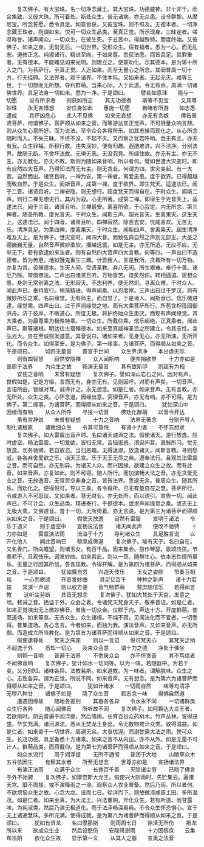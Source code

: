 <!-- { "loadSidebar": true } -->
　　复次佛子。有大宝珠。名一切净念藏王。其大宝珠。功德威神。非十非千。而合集致。又彼大珠。所可着处。斯处众生。普无诸病。亦无众患。设令群黎。从摩尼宝。所念誓愿。悉令具足。如意皆获。又彼宝珠。则不照及。无德本者。一切净念藏王珠者。则谓如来。悦可一切众生品类。至真正觉。所示现身。三昧定者。嗟叹称誉。诸声闻众。一切众生。在彼生死。于五苦中。得越殊特。而度终始。又彼佛子。如来之身。无前无后。一切世界。受形众生。宿有福者。悉为一心。而无乱志。遵修正念。纯淑诸行。精进至向。于如来尊。悉获法愿。而皆具足。其罪重者。无有德本。不能睹见如来光明。则建立之。使蒙劝化。示其德本。是为第十所入之门。为菩萨行。至真正觉。入近如来。而至无量心之所念。其罔普周一切十方。行无挂碍。又法界者。观于诸界。不住本际。又如来者。无起无灭。咸等三世。于一切想而无所想。导利群萌。当来心际。入于此道。令无有余。周满一切诸佛世界。具足法身一切如来。悉为一净。于是颂曰。
　　譬若如意珠　　能与一切愿
　　设有所求者　　则获如所志
　　其无功德者　　斯等不见宝
　　又其尊妙珠　　永无吝惜想
　　安住身如此　　惠施一切愿
　　若睹有所游　　如志悉逮成
　　其怀凶危心　　此人不见佛
　　如来无吝想　　亦无有贪嫉
　　佛告普贤菩萨。何谓佛子。菩萨顺从如来之音。而等游达宣正觉声。不可限量众响言辞。则从众生心意所好。而为说法。至令众会各得所乐。如其志操而现化之。从心所念随时而入。不失三昧。不终不没。不起不灭。又而察之犹若呼响。悉无有主。亦无有我。众生罪福。所积行故。违失深妙。便有归趣。遐邈难济。兴不洁净。分别法界。故随无断。不舍坏法故。无嗔无恚。无没究竟。所缘住故。亦无有主。亦无不主。亦无教化。亦无不教。斯则为随如来音响。所以者何。譬如世遭大灾变时。即有自然四大音声。乃得知法而无有主。则无贪业。何谓为四。世灾变起。有一大音。自然而出。诸贤且听。一禅为安。第一禅者。离爱恚患。度于欲界。已得超越而致自然。于是众生。闻斯音声。成第一禅。度于欲界。即生梵天。适逮法已。闻于二音。诸贤且听。二禅安隐。则无想行。超度梵天而得自在。于时众生。闻斯二声。则行二禅无想无行。其内为寂。心无所著。成第二禅。即得生于光音天上。适逮法已。闻于三音。诸贤且听。三禅最安。离喜所欲。于心寂定。内无所念。第三禅者。随圣所教。度光音天。于时众生。闻斯三声。超光音天。生离果天。这生天上。这逮法已。闻于四音。诸贤且听。四禅寂然。除苦去安。忧戚喜欢。无苦无乐。清净具足。为第四禅。度离果天。于时众生。闻斯四声。舍离果天。超生清净难及天上。是为佛子。世灾变时。闻四大音。而致弘典自然之声则无部主。大圣之德巍巍无量。自然音声微妙柔软。播越远震。如是无主。亦无所造。无应不应。无举无下。若有欲逮如来法者。则有自然四大音声四大言教。何等四。一声出曰不造德者。皆为苦患。地狱饿鬼畜生三趣。计吾我人。言是我所。贪着所有一切万物。亦复为苦。设殖德本。生天人间。受贤圣教。弃八无闲。所生艰难。奉行十善。诸厄乃除。常值佛法。二声出曰诸贤且听。万物皆苦。烧炙然炽。转相逼迫。思想众患。身则无常别离之法。无形寂灭。不志利养。便无然炽。寻离众难。于时众人。闻此声已。奉持宣行。稍渐精进。得声闻乘。以忍度岸。三声出曰过于罗汉。则有微妙所乐之乘。名曰缘觉。无有师主。而自觉了。于是诸人。闻斯音已。信乐微进逮。缘觉乘。四声出曰。过于声闻缘觉之地。而有大乘菩萨所行。所苞含桴筏回御洪舟。济于彼岸。不断道心。所度无极。将护终始众生患厌。而现有声闻缘觉。其大乘者。为最尊乘为极殊特乘。一切众生。所戴仰乘。信乐超绝。正真乘者。闻此声已。斯等诸根。明达往古宿殖德本。如来至真威神圣旨之所建立。令其志性。含弘光大。自在至诚则发道意。其音说曰。诸如来者。无身无心。亦无所演。无所开化。而令众生。如得蒙安。是为佛子。第一缘事。为诸菩萨。而得顺从如来之音。于是颂曰。
　　如四无量音　　普宣于世间
　　众生界清净　　本出虚无际
　　则有四智慧　　寂然安隐禅
　　众人闻斯响　　便弃捐欲界
　　十力亦如是　　普周于法界
　　为众生之故　　畅演无量音
　　其有致斯印　　则超有为相
　　安住之音响　　未曾有疑想
　　复次佛子。譬如深山岩石之间。因对有声。世假如是。记是方俗。言而无有。身亦无有。见则因呼。对而有声矣。一切音声。言语所由。皆缘对耳。诚谛计之。永无想念。如是仁者。如来音声。无有言教。亦无所处。众生之类。心怀念道。因缘出意。究理音声。亦无有响。亦不可得。是为佛子。第二缘事。为诸菩萨。而得顺从如来之音。于是颂曰。
　　犹如深山中　　因缘而有响
　　从众人所呼　　寻报一切音
　　佛劝化群萌　　以音令开达
　　虽有言辞说　　未曾有疑想
　　十力之音响　　法界无著念
　　分别开导人　　制化诸根原
　　诸微细众生　　令其可意悦
　　有诸十力者　　不怀忘想求
　　复次佛子。如大雷震出音声时。名曰诸天诚谛之法。假使诸天。游行放逸。应时虚空。畅法雷震。一切爱欲。皆归无常。苦恼诳惑。须臾间耳。愚騃所习。觉无放逸。勿务驰骋。若自放恣。当归恶趣。无得迷谬。放逸诸天。闻斯言教。寻则愁戚。各各弃舍爱欲之乐。诣天王宫。乐于天王无尽之典。遵奉法行。且观其法雷震之音。而可自然。亦无别异。为诸天人众。而兴因缘。欲建立众生之故。而有此音。如来音声。亦复如此。则不可得。随人所行。而加演畅大法之音。亦无贪爱无业之音。无放逸音。无常苦空非身之音。皆告法界。悉逮无余。普周众生。随其所乐。而劝化之。便得悦可。导以三乘。各令得所。已无有量自在之慧。菩萨所行。令咸游入不可思议。又如来者。慧无财业。亦无处所。而以诱引。宣告一切。闻此声已。不可计会。众生品类。精进奉行。于是德本。或求声闻缘觉之乘。或志无上无极大乘。又佛道音。普于一切。无所猗着。亦无言说。是为第三为诸菩萨而得顺从如来之音。于是颂曰。
　　假使天放逸　　自然有雷震
　　发明于诸法　　令乐于道义
　　则于虚空中　　宣扬说法音
　　诸天闻此声　　便改不驰骋
　　十力亦如是　　雷震演法雨
　　流溢于十方　　导利诸众生
　　具足胜言说　　以开化他人
　　闻此音响已　　黎庶成佛道
　　复次佛子。喻有天子。名曰自在。又名善门。所向瞻望。则诸玉女。有百千品。而来集会。鼓作琴瑟。歌颂应弦。节奏若干。且观伎乐。调发妙曲。如来若此。则以一音。随群生心。依本志性情所慕乐。无量之行因其所信。各各现教。令得开解。是为第四为诸菩萨。而得顺从如来之音。于是颂曰。
　　犹如魔自恣　　兴造天伎乐
　　玉女之姿颜　　节奏互相和
　　一心而歌颂　　齐音发妙曲
　　具足亿百千　　种种之新声
　　诸十力若兹　　常演一声诏
　　则以权方便　　音气畅群萌
　　黎庶随信乐　　若得闻言教
　　这听尘劳断　　其音无想念
　　复次佛子。犹如大梵处于天宫。发意之顷。敕诫之音。扬溢于外。众会之表。令诸梵天梵身天子。敬奉音诏。如是仁者。如来正觉演出无上微妙佛音。普告一切众会。仪默于内。声达十方。开度群萌。使至道场。如来等哀。无吝众生。众生诸根。不纯不寂。见闻法化而不爱者。一切悉得。普集道场。各心念言。今者如来。而独为我。演法音声。又如来音声。亦无所御。而造成立所当教化。是为第五为诸菩萨而得顺从如来之音。于是颂曰。
　　假使逮尊处　　梵天之床座
　　则以一言诏　　悦可梵天心
　　其梵天之响　　不超逸于外
　　悉知一切心　　及来众会意
　　谓十力之德　　净处于佛坐
　　则畅一音响　　普遍于法界
　　不佹戾众会　　亦不怀贪吝
　　其不笃信者　　不闻佛音响
　　复次佛子。犹计如水一切同等。以为一味。若随器中。为若干变。又分别知。诸味各异。法教若斯。如来道教。为一味者。谓解脱味。众生之心。志性各异。谓为正觉。所说不同。如来音声。无有想念。是为第六为诸菩萨而得顺从如来之音。于是颂曰。
　　犹如计诸水　　一切雨自然
　　味等均清净　　无秽八种甘
　　诸佛子如是　　晓了众生音
　　若志念一味　　得佛自然道
　　遭遇因缘故　　随地各差别
　　其器各各异　　令水永不同
　　一切诸群类　　众生行各异
　　随心闻佛音　　所听故不同
　　复次佛子。如阿耨达大龙王者。若欲雨时。阴云普遍于阎浮提。然后降雨。长育百谷众药树木。竹芦丛林。皆得茂盛。华实充满。诸河源流。悉从无焚龙王身出。令无数物难计众类。致得滋益。如是仁者。如来普于一切世界。周遍无余。大哀优渥。而澍甘露大法之雨。悦可众生。长茂功德。具足备悉十方诸乘。如来之音不从内出。亦不从外。如是无量不可计人。群萌品类。而荷戴仰。是为第七为诸菩萨而得顺从如来之音。于是颂曰。
　　如众水流行　　周于阎浮提
　　无所不通彻　　普润于大地
　　山陵草众木　　五谷依因生
　　有察其水者　　所至无想念
　　世尊亦如是　　宣扬诸法界
　　布演正法雨　　众满于众生
　　长育百千善　　灭除诸尘劳
　　已晓了佛言　　于外不驰骋
　　复次佛子。如摩奈斯大龙王。假使兴大阴雨时。先贮集云。遍诸天宫。靡不周接。或不演降雨之一渧。观察众人农业普备。然后乃雨。所以者何。不欲烦恼众生之故。心念大龙。设而七日。徐详而下。则放微渧咸周土田。多所滋茂。如是仁者。如来至真。为大法王。兴法重阴。开化众生。若有所道。雨甘露味。为纯淑类。然后乃演无极道化。雨于法泽畅深奥典。不令众生怀恐惧心。宣于无上诸通慧味。多所充满。使得成就。是为第八为诸菩萨而得顺从如来之音。于是颂曰。
　　犹如有贤龙　　名曰摩那斯
　　则雨周七日　　徐泽无所伤
　　斯龙所以来　　欲成众生业
　　然后设愍伤　　安隐降澍雨
　　十力因黎庶　　云集布法阴
　　欲化众生故　　显示第一义
　　从其人之器　　宣奥之法音
